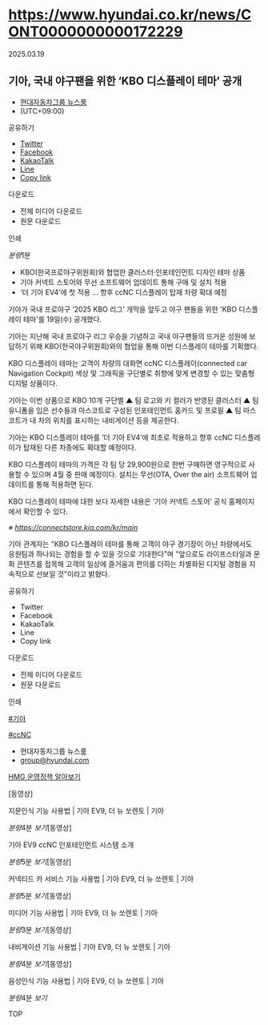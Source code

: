 # https://www.hyundai.co.kr/news/CONT0000000000172229

2025.03.19

## 기아, 국내 야구팬을 위한 ‘KBO 디스플레이 테마’ 공개

* [현대자동차그룹 뉴스룸](/news/byline-45)
* 
  (UTC+09:00)

공유하기

* [Twitter](# "새창으로 열림")
* [Facebook](# "새창으로 열림")
* [KakaoTalk](# "새창으로 열림")
* [Line](# "새창으로 열림")
* [Copy link](#)

다운로드

* 전체 미디어 다운로드
* 원문 다운로드

인쇄

*분량*1분

* KBO(한국프로야구위원회)와 협업한 클러스터·인포테인먼트 디자인 테마 상품
* 기아 커넥트 스토어와 무선 소프트웨어 업데이트 통해 구매 및 설치 적용
* ‘더 기아 EV4’에 첫 적용 … 향후 ccNC 디스플레이 탑재 차량 확대 예정



기아가 국내 프로야구 ‘2025 KBO 리그’ 개막을 앞두고 야구 팬들을 위한 'KBO 디스플레이 테마'를 19일(수) 공개했다.

기아는 지난해 국내 프로야구 리그 우승을 기념하고 국내 야구팬들의 뜨거운 성원에 보답하기 위해 KBO(한국야구위원회)와의 협업을 통해 이번 디스플레이 테마를 기획했다.

KBO 디스플레이 테마는 고객이 차량의 대화면 ccNC 디스플레이(connected car Navigation Cockpit) 색상 및 그래픽을 구단별로 취향에 맞게 변경할 수 있는 맞춤형 디지털 상품이다.

기아는 이번 상품으로 KBO 10개 구단별 ▲ 팀 로고와 키 컬러가 반영된 클러스터 ▲ 팀 유니폼을 입은 선수들과 마스코트로 구성된 인포테인먼트 홈카드 및 프로필 ▲ 팀 마스코트가 내 차의 위치를 표시하는 내비게이션 등을 제공한다.

기아는 KBO 디스플레이 테마를 ‘더 기아 EV4’에 최초로 적용하고 향후 ccNC 디스플레이가 탑재된 다른 차종에도 확대할 예정이다.

KBO 디스플레이 테마의 가격은 각 팀 당 29,900원으로 한번 구매하면 영구적으로 사용할 수 있으며 4월 중 판매 예정이다. 설치는 무선(OTA, Over the air) 소프트웨어 업데이트를 통해 적용하면 된다.

KBO 디스플레이 테마에 대한 보다 자세한 내용은 ‘기아 커넥트 스토어’ 공식 홈페이지에서 확인할 수 있다.

*※ <https://connectstore.kia.com/kr/main>*

기아 관계자는 "KBO 디스플레이 테마를 통해 고객이 야구 경기장이 아닌 차량에서도 응원팀과 하나되는 경험을 할 수 있을 것으로 기대한다"며 "앞으로도 라이프스타일과 문화 콘텐츠를 접목해 고객의 일상에 즐거움과 편의를 더하는 차별화된 디지털 경험을 지속적으로 선보일 것"이라고 밝혔다.



공유하기

* Twitter
* Facebook
* KakaoTalk
* Line
* Copy link

다운로드

* 전체 미디어 다운로드
* 원문 다운로드

인쇄

[#기아](/tag/723)

[#ccNC](/tag/2556)

* 현대자동차그룹 뉴스룸
* [group@hyundai.com](mailto:group@hyundai.com)

[HMG 운영정책 알아보기](/footer/operationRegist)

[동영상]

지문인식 기능 사용법 | 기아 EV9, 더 뉴 쏘렌토 | 기아

*분량*4분 *보기*[동영상]

기아 EV9 ccNC 인포테인먼트 시스템 소개

*분량*5분 *보기*[동영상]

커넥티드 카 서비스 기능 사용법 | 기아 EV9, 더 뉴 쏘렌토 | 기아

*분량*5분 *보기*[동영상]

미디어 기능 사용법 | 기아 EV9, 더 뉴 쏘렌토 | 기아

*분량*3분 *보기*[동영상]

내비게이션 기능 사용법 | 기아 EV9, 더 뉴 쏘렌토 | 기아

*분량*4분 *보기*[동영상]

음성인식 기능 사용법 | 기아 EV9, 더 뉴 쏘렌토 | 기아

*분량*4분 *보기*

TOP
